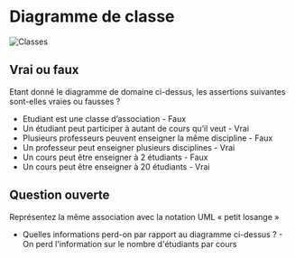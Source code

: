 # Diagramme de classe

![Classes](uml/classes.png)

## Vrai ou faux

Etant donné le diagramme de domaine ci-dessus, les assertions suivantes sont-elles vraies ou fausses ? 
- Etudiant est une classe d’association - Faux
- Un étudiant peut participer à autant de cours qu’il veut - Vrai
- Plusieurs professeurs peuvent enseigner la même discipline - Faux
- Un professeur peut enseigner plusieurs disciplines - Vrai
- Un cours peut être enseigner à 2 étudiants - Faux
- Un cours peut être enseigner à 20 étudiants - Vrai

## Question ouverte

Représentez la même association avec la notation UML « petit losange » 

- Quelles informations perd-on par rapport au diagramme ci-dessus ? - On perd l'information sur le nombre d'étudiants par cours